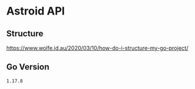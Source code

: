 # Astroid API

## Structure
https://www.wolfe.id.au/2020/03/10/how-do-i-structure-my-go-project/

## Go Version

`1.17.8`
